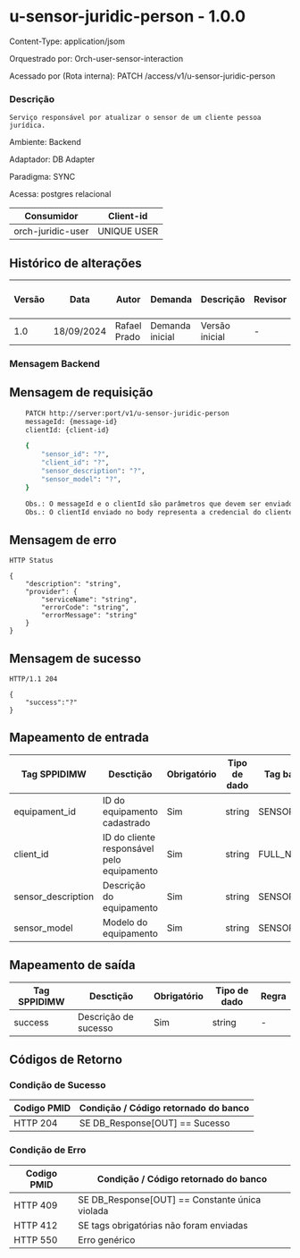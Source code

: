 # u-sensor-juridic-person - 1.0.0

Content-Type: application/jsom

Orquestrado por: Orch-user-sensor-interaction

Acessado por (Rota interna): PATCH /access/v1/u-sensor-juridic-person

### Descrição
    Serviço responsável por atualizar o sensor de um cliente pessoa jurídica.

Ambiente: Backend

Adaptador: DB Adapter

Paradigma: SYNC

Acessa: postgres relacional

|    Consumidor    |  Client-id  | 
|------------------|-------------|
| orch-juridic-user | UNIQUE USER |

## Histórico de alterações
| Versão |    Data    |     Autor    |     Demanda     |    Descrição   | Revisor | Entrega em UAT |
|--------|------------|--------------|-----------------|----------------|---------|----------------|
| 1.0    | 18/09/2024 | Rafael Prado | Demanda inicial | Versão inicial | -       | -              |

### Mensagem Backend

## Mensagem de requisição

```bash
    PATCH http://server:port/v1/u-sensor-juridic-person
    messageId: {message-id}
    clientId: {client-id}

    {
        "sensor_id": "?",
        "client_id": "?",
        "sensor_description": "?",
        "sensor_model": "?",
    }

    Obs.: O messageId e o clientId são parâmetros que devem ser enviado no Header Http.
    Obs.: O clientId enviado no body representa a credencial do cliente.
```

## Mensagem de erro

```
HTTP Status

{
    "description": "string",
    "provider": {
        "serviceName": "string",
        "errorCode": "string",
        "errorMessage": "string"
    }
}
```

## Mensagem de sucesso

```
HTTP/1.1 204

{
    "success":"?"
}
```


## Mapeamento de entrada

|        Tag SPPIDIMW         |                  Desctição                 |     Obrigatório    |     Tipo de dado     |        Tag banco de dados       | Regra |
|-----------------------------|--------------------------------------------|--------------------|----------------------|---------------------------------|-------|
| equipament_id               | ID do equipamento cadastrado               | Sim                |  string              |  SENSOR_ID                      | -     |
| client_id                   | ID do cliente responsável pelo equipamento | Sim                |  string              |  FULL_NAME                      | -     |
| sensor_description          | Descrição do equipamento                   | Sim                |  string              |  SENSOR_DESCRIPTION             | -     |
| sensor_model                | Modelo do equipamento                      | Sim                |  string              |  SENSOR_MODEL                   | -     |


## Mapeamento de saída

|        Tag SPPIDIMW         |              Desctição             |     Obrigatório    |     Tipo de dado     |  Regra |
|-----------------------------|------------------------------------|--------------------|----------------------|--------|
| success                     | Descrição de sucesso               | Sim                |  string              |  -     |




## Códigos de Retorno
### Condição de Sucesso

| Codigo PMID | Condição / Código retornado do banco  |
|-------------|---------------------------------------|
| HTTP 204	  | SE DB_Response[OUT] == Sucesso        |

### Condição de Erro

| Codigo PMID |         Condição / Código retornado do banco          |
|-------------|-------------------------------------------------------|
| HTTP 409	  | SE DB_Response[OUT] == Constante única violada        |
| HTTP 412	  | SE tags obrigatórias não foram enviadas               |
| HTTP 550	  | Erro genérico                                         |


